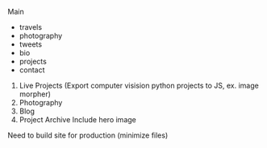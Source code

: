 Main
 - travels
 - photography
 - tweets
 - bio
 - projects
 - contact
 
 1. Live Projects (Export computer visision python projects to JS, ex. image morpher)
 2. Photography
 3. Blog
 4. Project Archive
 Include hero image
 
 
 
Need to build site for production (minimize files)